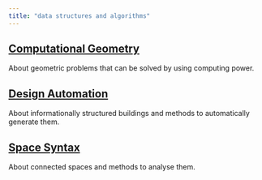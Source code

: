 ```yaml
---
title: "data structures and algorithms"
---
```


## [__Computational Geometry__](./computational-geometry/index.md)
About geometric problems that can be solved by using computing power.

## [__Design Automation__](./design-automation/index.md)
About informationally structured buildings and methods to automatically generate them.

## [__Space Syntax__](./space-syntax/index.md)
About connected spaces and methods to analyse them.